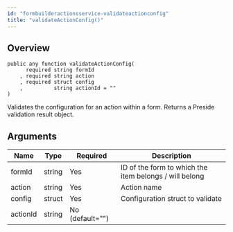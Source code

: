 ```yaml
---
id: "formbuilderactionsservice-validateactionconfig"
title: "validateActionConfig()"
---
```



## Overview




```luceescript
public any function validateActionConfig(
      required string formId  
    , required string action  
    , required struct config  
    ,          string actionId = ""
)
```

Validates the configuration for an action within a form. Returns
a Preside validation result object.

## Arguments


<div class="table-responsive"><table class="table"><thead><tr><th>Name</th><th>Type</th><th>Required</th><th>Description</th></tr></thead><tbody><tr><td>formId</td><td>string</td><td>Yes</td><td>ID of the form to which the item belongs / will belong</td></tr><tr><td>action</td><td>string</td><td>Yes</td><td>Action name</td></tr><tr><td>config</td><td>struct</td><td>Yes</td><td>Configuration struct to validate</td></tr><tr><td>actionId</td><td>string</td><td>No (default="")</td><td></td></tr></tbody></table></div>